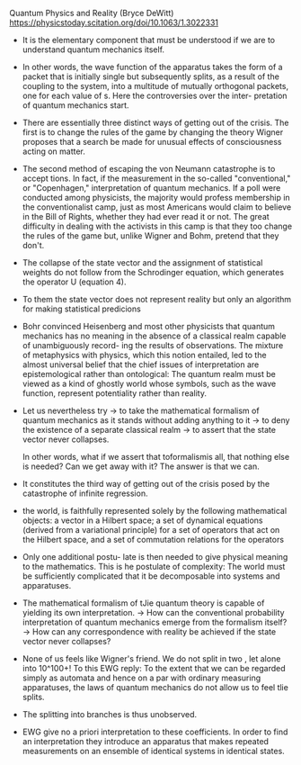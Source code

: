 Quantum Physics and Reality (Bryce DeWitt)
https://physicstoday.scitation.org/doi/10.1063/1.3022331

- It is the elementary component that must be understood if we are to understand quantum mechanics itself.

- In other words, the wave function of the apparatus takes the form of a packet that is initially single but subsequently splits, as a result of the coupling to the system, into a multitude of mutually
orthogonal packets, one for each value of s. Here the controversies over the inter- pretation of quantum mechanics start.

-  There are essentially three distinct ways of getting out of the crisis. The first is to change the rules of the game by changing the theory
   Wigner proposes that a search be made for unusual effects of consciousness acting on matter.

- The second method of escaping the von Neumann catastrophe is to accept tions. In fact, if the measurement in the so-called "conventional," or "Copenhagen," interpretation of quantum mechanics.
  If a poll were conducted among physicists, the majority would profess membership in the conventionalist camp, just as most Americans would claim to believe in the Bill of Rights, whether they had ever read it or not. The great difficulty in dealing with the activists in this camp is that they too change the rules of the game but, unlike Wigner and Bohm, pretend that they don't.

- The collapse of the state vector and the assignment of statistical weights do not follow from the Schrodinger equation, which generates the operator U (equation 4).

- To them the state vector does not represent reality but only an algorithm for making statistical predicions

- Bohr convinced Heisenberg and most other physicists that quantum mechanics has no meaning in the absence of a classical realm capable of unambiguously record- ing the results of observations. The mixture of metaphysics with physics, which this notion entailed, led to the almost universal belief that the chief issues of interpretation are epistemological rather than ontological: The quantum realm must be viewed as a kind of ghostly world whose symbols, such as the wave function, represent potentiality rather than reality.

- Let us nevertheless try
  -> to take the mathematical formalism of quantum mechanics as it stands without adding anything to it
  -> to deny the existence of a separate classical realm 
  -> to assert that the state vector never collapses.

  In other words, what if we assert that toformalismis all, that nothing else is needed? Can we get away with it? The answer is that we can.

- It constitutes the third way of getting out of the crisis posed by the catastrophe of infinite regression.

- the world, is faithfully represented solely by the following mathematical objects: a vector in a Hilbert space; a set of dynamical equations (derived from a variational principle) for a set of operators that act on the Hilbert space, and a set of commutation relations for the operators


- Only one additional postu- late is then needed to give physical meaning to the mathematics. This is he postulate of complexity: The world must be sufficiently complicated that it be decomposable into systems and apparatuses.

- The mathematical formalism of tJie quantum theory is capable of yielding its own interpretation.
   -> How can the conventional probability interpretation of quantum mechanics emerge from the formalism itself?
   -> How can any correspondence with reality be achieved if the state vector never collapses?

- None of us feels like Wigner's friend. We do not split in two , let alone into 10^100+! To this EWG reply: To the extent that we can be regarded simply as automata and hence on a par with ordinary measuring apparatuses, the laws of quantum mechanics do not allow us to feel tlie splits.

- The splitting into branches is thus unobserved.

- EWG give no a priori interpretation to these coefficients. In order to find an interpretation they introduce an apparatus that makes repeated measurements on an ensemble of identical systems in identical states.

